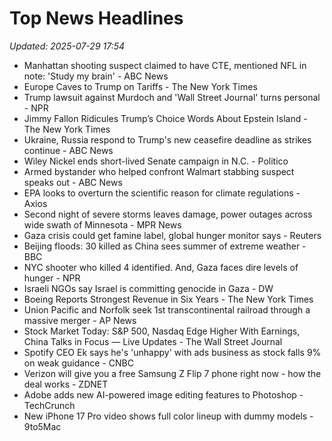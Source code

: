 # Top News Headlines

_Updated: 2025-07-29 17:54_

- Manhattan shooting suspect claimed to have CTE, mentioned NFL in note: 'Study my brain' - ABC News
- Europe Caves to Trump on Tariffs - The New York Times
- Trump lawsuit against Murdoch and 'Wall Street Journal' turns personal - NPR
- Jimmy Fallon Ridicules Trump’s Choice Words About Epstein Island - The New York Times
- Ukraine, Russia respond to Trump's new ceasefire deadline as strikes continue - ABC News
- Wiley Nickel ends short-lived Senate campaign in N.C. - Politico
- Armed bystander who helped confront Walmart stabbing suspect speaks out - ABC News
- EPA looks to overturn the scientific reason for climate regulations - Axios
- Second night of severe storms leaves damage, power outages across wide swath of Minnesota - MPR News
- Gaza crisis could get famine label, global hunger monitor says - Reuters
- Beijing floods: 30 killed as China sees summer of extreme weather - BBC
- NYC shooter who killed 4 identified. And, Gaza faces dire levels of hunger - NPR
- Israeli NGOs say Israel is committing genocide in Gaza - DW
- Boeing Reports Strongest Revenue in Six Years - The New York Times
- Union Pacific and Norfolk seek 1st transcontinental railroad through a massive merger - AP News
- Stock Market Today: S&P 500, Nasdaq Edge Higher With Earnings, China Talks in Focus — Live Updates - The Wall Street Journal
- Spotify CEO Ek says he's 'unhappy' with ads business as stock falls 9% on weak guidance - CNBC
- Verizon will give you a free Samsung Z Flip 7 phone right now - how the deal works - ZDNET
- Adobe adds new AI-powered image editing features to Photoshop - TechCrunch
- New iPhone 17 Pro video shows full color lineup with dummy models - 9to5Mac
